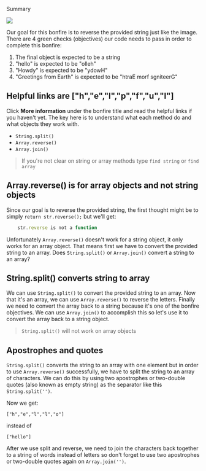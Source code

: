 Summary

![](http://www.foundshit.com/pictures/signs/stressed-desserts.jpg)

Our goal for this bonfire is to reverse the provided string just like the image. There are 4 green checks (objectives) our code needs to pass in order to complete this bonfire:

1. The final object is expected to be a string
2. "hello" is expected to be "olleh"
3. "Howdy" is expected to be "ydowH"
4. "Greetings from Earth" is expected to be "htraE morf sgniteerG"

## Helpful links are ["h","e","l","p","f","u","l"]

Click **More information** under the bonfire title and read the helpful links if you haven't yet. The key here is to understand what each method do and what objects they work with.

- `String.split()`
- `Array.reverse()`
- `Array.join()` 

> If you're not clear on string or array methods type `find string` or `find array`

## Array.reverse() is for array objects and not string objects

Since our goal is to reverse the provided string, the first thought might be to simply `return str.reverse();` but we'll get: 
```js
    str.reverse is not a function
```
Unfortunately `Array.reverse()` doesn't work for a string object, it only works for an array object. That means first we have to convert the provided string to an array. Does `String.split()` or `Array.join()` convert a string to an array? 

## String.split() converts string to array

We can use `String.split()` to convert the provided string to an array. Now that it's an array, we can use `Array.reverse()` to reverse the letters. Finally we need to convert the array back to a string because it's one of the bonfire objectives. We can use `Array.join()` to accomplish this so let's use it to convert the array back to a string object. 

>`String.split()` will not work on array objects

## Apostrophes and quotes 

`String.split()` converts the string to an array with one element but in order to use `Array.reverse()` successfully, we have to split the string to an array of characters. We can do this by using two apostrophes or two-double quotes (also known as empty string) as the separator like this `String.split('')`. 

Now we get:

    ["h","e","l","l","o"] 

instead of 

    ["hello"]

After we use split and reverse, we need to join the characters back together to a string of words instead of letters so don't forget to use two apostrophes or two-double quotes again on `Array.join('')`.